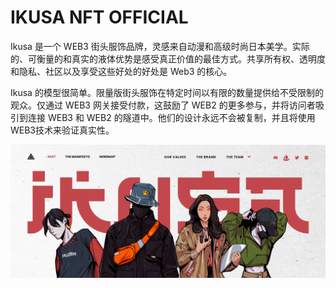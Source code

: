 # IKUSA NFT OFFICIAL

Ikusa 是一个 WEB3 街头服饰品牌，灵感来自动漫和高级时尚日本美学。实际的、可衡量的和真实的液体优势是感受真正价值的最佳方式。共享所有权、透明度和隐私、社区以及享受这些好处的好处是 Web3 的核心。

Ikusa 的模型很简单。限量版街头服饰在特定时间以有限的数量提供给不受限制的观众。仅通过 WEB3 网关接受付款，这鼓励了 WEB2 的更多参与，并将访问者吸引到连接 WEB3 和 WEB2 的隧道中。他们的设计永远不会被复制，并且将使用WEB3技术来验证真实性。

![nft](01.png)


